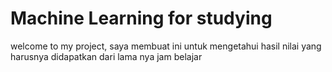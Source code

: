  <h1>Machine Learning for studying</h1>
welcome to my project, saya membuat ini untuk mengetahui hasil nilai yang harusnya didapatkan dari lama nya jam belajar
